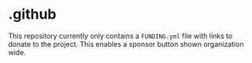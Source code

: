 # .github
This repository currently only contains a `FUNDING.yml` file with links to donate to the project. This enables a sponsor button shown organization wide.